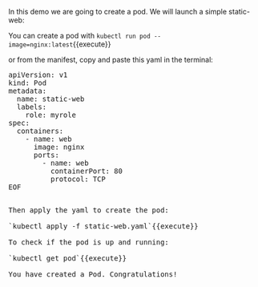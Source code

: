 In this demo we are going to create a pod. We will launch a simple static-web: 

You can create a pod with `kubectl run pod --image=nginx:latest`{{execute}}

or from the manifest, copy and paste this yaml in the terminal:

<pre class="file" data-filename="static-web.yaml" data-target="insert" data-marker="#TODO-insert">
apiVersion: v1
kind: Pod
metadata:
  name: static-web
  labels:
    role: myrole
spec:
  containers:
    - name: web
      image: nginx
      ports:
        - name: web
          containerPort: 80
          protocol: TCP
EOF
<pre>

Then apply the yaml to create the pod:

`kubectl apply -f static-web.yaml`{{execute}}

To check if the pod is up and running:

`kubectl get pod`{{execute}}

You have created a Pod. Congratulations!



